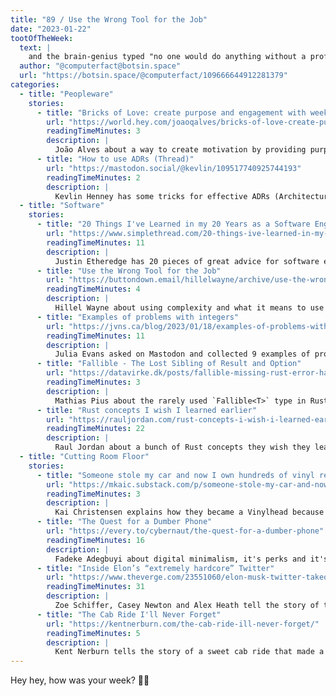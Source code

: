 ```yaml
---
title: "89 / Use the Wrong Tool for the Job"
date: "2023-01-22"
tootOfTheWeek:
  text: |
    and the brain-genius typed "no one would do anything without a profit motive!" and hit send on a button rendered by an open source front end framework firing off an event handled by an open source programming language that sends a packet in a format conforming to an open specification over a protocol developed at universities with public funding until it reaches a web server running an open source operating system that files the hot take away into an open source database for safe keeping  
  author: "@computerfact@botsin.space"
  url: "https://botsin.space/@computerfact/109666644912281379"
categories:
  - title: "Peopleware"
    stories:
      - title: "Bricks of Love: create purpose and engagement with weekly updates"
        url: "https://world.hey.com/joaoqalves/bricks-of-love-create-purpose-and-engagement-with-weekly-updates-4a91aa61"
        readingTimeMinutes: 3
        description: |
          João Alves about a way to create motivation by providing purpose through weekly updates.
      - title: "How to use ADRs (Thread)"
        url: "https://mastodon.social/@kevlin/109517740925744193"
        readingTimeMinutes: 2
        description: |
          Kevlin Henney has some tricks for effective ADRs (Architecture Decision Records).
  - title: "Software"
    stories:
      - title: "20 Things I've Learned in my 20 Years as a Software Engineer"
        url: "https://www.simplethread.com/20-things-ive-learned-in-my-20-years-as-a-software-engineer/"
        readingTimeMinutes: 11
        description: |
          Justin Etheredge has 20 pieces of great advice for software engineers.
      - title: "Use the Wrong Tool for the Job"
        url: "https://buttondown.email/hillelwayne/archive/use-the-wrong-tool-for-the-job/"
        readingTimeMinutes: 4
        description: |
          Hillel Wayne about using complexity and what it means to use the "right" tool.
      - title: "Examples of problems with integers"
        url: "https://jvns.ca/blog/2023/01/18/examples-of-problems-with-integers/"
        readingTimeMinutes: 11
        description: |
          Julia Evans asked on Mastodon and collected 9 examples of problems with integers.
      - title: "Fallible - The Lost Sibling of Result and Option"
        url: "https://datavirke.dk/posts/fallible-missing-rust-error-handling/"
        readingTimeMinutes: 3
        description: |
          Mathias Pius about the rarely used `Fallible<T>` type in Rust.
      - title: "Rust concepts I wish I learned earlier"
        url: "https://rauljordan.com/rust-concepts-i-wish-i-learned-earlier"
        readingTimeMinutes: 22
        description: |
          Raul Jordan about a bunch of Rust concepts they wish they learned earlier.
  - title: "Cutting Room Floor"
    stories:
      - title: "Someone stole my car and now I own hundreds of vinyl records"
        url: "https://mkaic.substack.com/p/someone-stole-my-car-and-now-i-own"
        readingTimeMinutes: 3
        description: |
          Kai Christensen explains how they became a Vinylhead because their car got stolen.
      - title: "The Quest for a Dumber Phone"
        url: "https://every.to/cybernaut/the-quest-for-a-dumber-phone"
        readingTimeMinutes: 16
        description: |
          Fadeke Adegbuyi about digital minimalism, it's perks and it's challenges.
      - title: "Inside Elon’s “extremely hardcore” Twitter"
        url: "https://www.theverge.com/23551060/elon-musk-twitter-takeover-layoffs-workplace-salute-emoji"
        readingTimeMinutes: 31
        description: |
          Zoe Schiffer, Casey Newton and Alex Heath tell the story of the Twitter acquisition and the shitshow that followed.
      - title: "The Cab Ride I'll Never Forget"
        url: "https://kentnerburn.com/the-cab-ride-ill-never-forget/"
        readingTimeMinutes: 5
        description: |
          Kent Nerburn tells the story of a sweet cab ride that made a big impact on their life.
---
```


Hey hey, how was your week? ✌🏻
